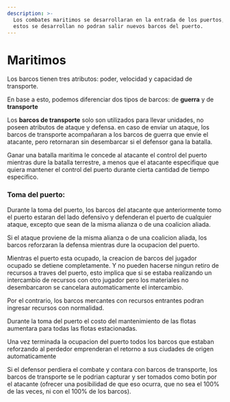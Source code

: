 ```yaml
---
description: >-
  Los combates maritimos se desarrollaran en la entrada de los puertos, mientras
  estos se desarrollan no podran salir nuevos barcos del puerto.
---
```


# Maritimos

Los barcos tienen tres atributos: poder, velocidad y capacidad de transporte.

En base a esto, podemos diferenciar dos tipos de barcos: de **guerra** y de **transporte**

Los **barcos de transporte** solo son utilizados para llevar unidades, no poseen atributos de ataque y defensa. en caso de enviar un ataque, los barcos de transporte acompañaran a los barcos de guerra que envie el atacante, pero retornaran sin desembarcar si el defensor gana la batalla.

Ganar una batalla maritima le concede al atacante el control del puerto mientras dure la batalla terrestre, a menos que el atacante especifique que quiera mantener el control del puerto durante cierta cantidad de tiempo especifico.

### Toma del puerto:

Durante la toma del puerto, los barcos del atacante que anteriormente tomo el puerto estaran del lado defensivo y defenderan el puerto de cualquier ataque, excepto que sean de la misma alianza o de una coalicion aliada.

Si el ataque proviene de la misma alianza o de una coalicion aliada, los barcos reforzaran la defensa mientras dure la ocupacion del puerto.

Mientras el puerto esta ocupado, la creacion de barcos del jugador ocupado se detiene completamente. Y no pueden hacerse ningun retiro de recursos a traves del puerto, esto implica que si se estaba realizando un intercambio de recursos con otro jugador pero los materiales no desembarcaron se cancelara automaticamente el intercambio.

Por el contrario, los barcos mercantes con recursos entrantes podran ingresar recursos con normalidad.

Durante la toma del puerto el costo del mantenimiento de las flotas aumentara para todas las flotas estacionadas.

Una vez terminada la ocupacion del puerto todos los barcos que estaban reforzando al perdedor  emprenderan el retorno a sus ciudades de origen automaticamente

Si el defensor perdiera el combate y contara con barcos de transporte, los barcos de transporte se le podrian capturar y ser tomados como botin por el atacante (ofrecer una posibilidad de que eso ocurra, que no sea el 100% de las veces, ni con el 100% de los barcos).
